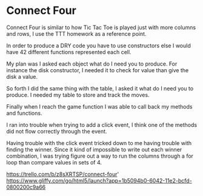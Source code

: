 # Connect Four

Connect Four is similar to how Tic Tac Toe is played just with more columns and rows, I use the TTT     homework as a reference point.

In order to produce a DRY code you have to use constructors else I would have 42 different functions represented each cell.

My plan was I asked each object what do I need you to produce. For instance the disk constructor, I needed it to check for value than give the disk a value.

So forth I did the same thing with the table, I asked it what do I need you to produce. I needed my table to store and track the moves.

Finally when I reach the game function I was able to call back my methods and functions.

I ran into trouble when trying to add a click event, I think one of the methods did not flow correctly through the event.

Having trouble with the click event tricked down to me having trouble with finding the winner. Since it kind of impossible to write out each winner combination, I was trying figure out a way to run  the columns through a for loop than compare values in sets of 4.



https://trello.com/b/z8sXRTSP/connect-four'
https://www.gliffy.com/go/html5/launch?app=1b5094b0-6042-11e2-bcfd-0800200c9a66
